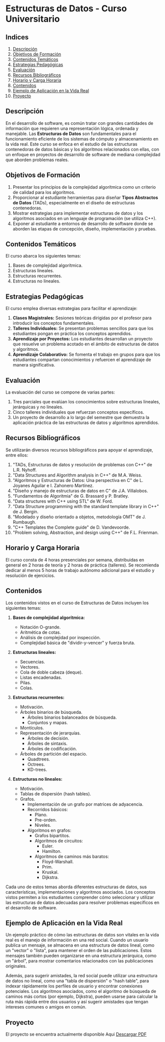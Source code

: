 # Estructuras de Datos - Curso Universitario

## Indices

1. [Descripción](#descripción)
2. [Objetivos de Formación](#objetivos-de-formación)
3. [Contenidos Temáticos](#contenidos-temáticos)
4. [Estrategias Pedagógicas](#estrategias-pedagógicas)
5. [Evaluación](#evaluación)
6. [Recursos Bibliográficos](#recursos-bibliográficos)
7. [Horario y Carga Horaria](#horario-y-carga-horaria)
8. [Contenidos](#contenidos)
9. [Ejemplo de Aplicación en la Vida Real](#ejemplo-de-aplicación-en-la-vida-real)
10. [Proyecto](#proyecto)
## Descripción

En el desarrollo de software, es común tratar con grandes cantidades de información que requieren una representación lógica, ordenada y manejable. Las **Estructuras de Datos** son fundamentales para el funcionamiento eficiente de los sistemas de cómputo y almacenamiento en la vida real. Este curso se enfoca en el estudio de las estructuras contenedoras de datos básicas y los algoritmos relacionados con ellas, con un enfoque en proyectos de desarrollo de software de mediana complejidad que aborden problemas reales.

## Objetivos de Formación

1. Presentar los principios de la complejidad algorítmica como un criterio de calidad para los algoritmos.
2. Proporcionar al estudiante herramientas para diseñar **Tipos Abstractos de Datos** (TADs), especialmente en el diseño de estructuras contenedoras.
3. Mostrar estrategias para implementar estructuras de datos y los algoritmos asociados en un lenguaje de programación (se utiliza C++).
4. Exponer al estudiante a entornos de desarrollo de software donde se aborden las etapas de concepción, diseño, implementación y pruebas.

## Contenidos Temáticos

El curso abarca los siguientes temas:

1. Bases de complejidad algorítmica.
2. Estructuras lineales.
3. Estructuras recurrentes.
4. Estructuras no lineales.

## Estrategias Pedagógicas

El curso emplea diversas estrategias para facilitar el aprendizaje:

1. **Clases Magistrales:** Sesiones teóricas dirigidas por el profesor para introducir los conceptos fundamentales.
2. **Talleres Individuales:** Se presentan problemas sencillos para que los estudiantes pongan en práctica los conceptos aprendidos.
3. **Aprendizaje por Proyectos:** Los estudiantes desarrollan un proyecto que resuelve un problema acotado en el ámbito de estructuras de datos y algoritmos.
4. **Aprendizaje Colaborativo:** Se fomenta el trabajo en grupos para que los estudiantes compartan conocimientos y refuercen el aprendizaje de manera significativa.

## Evaluación

La evaluación del curso se compone de varias partes:

1. Tres parciales que evalúan los conocimientos sobre estructuras lineales, jerárquicas y no lineales.
2. Cinco talleres individuales que refuerzan conceptos específicos.
3. Un proyecto de desarrollo a lo largo del semestre que demuestra la aplicación práctica de las estructuras de datos y algoritmos aprendidos.

## Recursos Bibliográficos

Se utilizarán diversos recursos bibliográficos para apoyar el aprendizaje, entre ellos:

1. "TADs, Estructuras de datos y resolución de problemas con C++" de L.R. Nyhoff.
2. "Data Structures and Algorithm analysis in C++" de M.A. Weiss.
3. "Algoritmos y Estructuras de Datos: Una perspectiva en C" de L. Joyanes Aguilar e I. Zahonero Martínez.
4. "Diseño y manejo de estructuras de datos en C" de J.A. Villalobos.
5. "Fundamentos de Algoritmia" de G. Brassard y P. Bratley.
6. "Data structures with C++ using STL" de W. Ford.
7. "Data Structure programming with the standard template library in C++" de J. Bergin.
8. "Modelado y diseño orientado a objetos, metodología OMT" de J. Rumbaugh.
9. "C++ Templates the Complete guide" de D. Vandevoorde.
10. "Problem solving, Abstraction, and design using C++" de F.L. Frienman.

## Horario y Carga Horaria

El curso consta de 4 horas presenciales por semana, distribuidas en general en 2 horas de teoría y 2 horas de práctica (talleres). Se recomienda dedicar al menos 5 horas de trabajo autónomo adicional para el estudio y resolución de ejercicios.

## Contenidos

Los contenidos vistos en el curso de Estructuras de Datos incluyen los siguientes temas:

1. **Bases de complejidad algorítmica:**
   - Notación O-grande.
   - Aritmética de cotas.
   - Análisis de complejidad por inspección.
   - Complejidad básica de "dividir-y-vencer" y fuerza bruta.

2. **Estructuras lineales:**
   - Secuencias.
   - Vectores.
   - Cola de doble cabeza (deque).
   - Listas encadenadas.
   - Pilas.
   - Colas.

3. **Estructuras recurrentes:**
   - Motivación.
   - Árboles binarios de búsqueda.
     - Árboles binarios balanceados de búsqueda.
     - Conjuntos y mapas.
   - Montículos.
   - Representación de jerarquías.
     - Árboles de decisión.
     - Árboles de sintaxis.
     - Árboles de codificación.
   - Árboles de partición del espacio.
     - Quadtrees.
     - Octrees.
     - KD-trees.

4. **Estructuras no lineales:**
   - Motivación.
   - Tablas de dispersión (hash tables).
   - Grafos.
     - Implementación de un grafo por matrices de adyacencia.
     - Recorridos básicos:
       - Plano.
       - Pre-orden.
       - Niveles.
     - Algoritmos en grafos:
       - Grafos bipartitos.
       - Algoritmos de circuitos:
         - Euler.
         - Hamilton.
       - Algoritmos de caminos más baratos:
         - Floyd-Warshall.
         - Prim.
         - Kruskal.
         - Dijkstra.

Cada uno de estos temas aborda diferentes estructuras de datos, sus características, implementaciones y algoritmos asociados. Los conceptos vistos permiten a los estudiantes comprender cómo seleccionar y utilizar las estructuras de datos adecuadas para resolver problemas específicos en el desarrollo de software.

## Ejemplo de Aplicación en la Vida Real

Un ejemplo práctico de cómo las estructuras de datos son vitales en la vida real es el manejo de información en una red social. Cuando un usuario publica un mensaje, se almacena en una estructura de datos lineal, como un "vector" o "lista", para mantener el orden de las publicaciones. Estos mensajes también pueden organizarse en una estructura jerárquica, como un "árbol", para mostrar comentarios relacionados con las publicaciones originales.

Además, para sugerir amistades, la red social puede utilizar una estructura de datos no lineal, como una "tabla de dispersión" o "hash table", para indexar rápidamente los perfiles de usuario y encontrar conexiones potenciales. Los algoritmos asociados, como el algoritmo de búsqueda de caminos más cortos (por ejemplo, Dijkstra), pueden usarse para calcular la ruta más rápida entre dos usuarios y así sugerir amistades que tengan intereses comunes o amigos en común.

## Proyecto
El proyecto se encuentra actualmente disponible Aqui [Descargar PDF](ruta/al/archivo.pdf)

